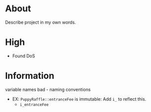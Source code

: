 # About

Describe project in my own words. 

# High

- Found DoS 

# Information

variable names bad - naming conventions
 - EX: `PuppyRaffle::entranceFee` is immutable: Add `i_` to reflect this.
   - `i_entranceFee`